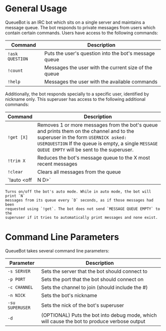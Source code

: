 General Usage
=============

QueueBot is an IRC bot which sits on a single server and maintains a message
queue. The bot responds to private messages from users which contain certain
commands. Users have access to the following commands:

Command | Description
------- | -----------
`!ask QUESTION` | Puts the user's question into the bot's message queue
`!count` | Messages the user with the current size of the queue
`!help` | Messages the user with the available commands

Additionally, the bot responds specially to a specific user, identified by
nickname only. This superuser has access to the following additional commands:

Command | Description
------- | -----------
`!get [X]` | Removes 1 or more messages from the bot's queue and prints them on the channel and to the superuser in the form `USERNICK asked: USERQUESTION` If the queue is empty, a single `MESSAGE QUEUE EMPTY` will be sent to the superuser.
`!trim X` | Reduces the bot's message queue to the X most recent messages
`!clear` | Clears all messages from the queue
`!auto <off | N D>`
	Turns on/off the bot's auto mode. While in auto mode, the bot will print `N`
	messages from its queue every `D` seconds, as if those messages had been
	requested using `!get`. The bot does not send `MESSAGE QUEUE EMPTY` to the
	superuser if it tries to automatically print messages and none exist.

Command Line Parameters
=======================

QueueBot takes several command line parameters:

Parameter | Description
--------- | -----------
`-s SERVER` | Sets the server that the bot should connect to
`-p PORT` | Sets the port that the bot should connect on
`-c CHANNEL` | Sets the channel to join (should include the #)
`-n NICK` | Sets the bot's nickname
`-su SUPERUSER` | Sets the nick of the bot's superuser
`-d` | (OPTIONAL) Puts the bot into debug mode, which will cause the bot to produce verbose output